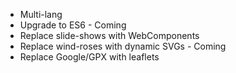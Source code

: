 - Multi-lang
- Upgrade to ES6 - Coming
- Replace slide-shows with WebComponents
- Replace wind-roses with dynamic SVGs - Coming
- Replace Google/GPX with leaflets
 